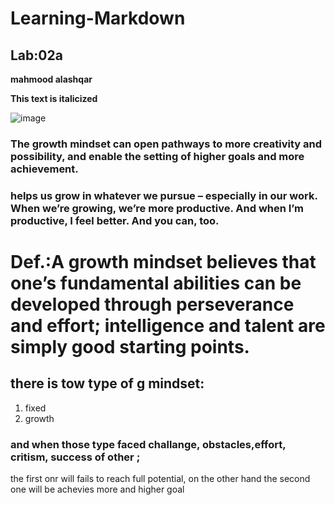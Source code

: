 # Learning-Markdown

## Lab:02a

**mahmood alashqar**



**This text is italicized**

	
  
  ![image](https://user-images.githubusercontent.com/51448304/109624242-a6b8fb00-7b46-11eb-8fd3-e82f6caa9467.png)
  
 ### The growth mindset can open pathways to more creativity and possibility, and enable the setting of higher goals and more achievement.
 
 ### helps us grow in whatever we pursue – especially in our work. When we’re growing, we’re more productive. And when I’m productive, I feel better. And you can, too.
 
 # Def.:A growth mindset believes that one’s fundamental abilities can be developed through perseverance and effort; intelligence and talent are simply good starting points.
 
 ## there is tow type of g mindset:
 
 1. fixed 
 2. growth

### and when those type faced challange, obstacles,effort, critism, success of other ;
the first onr will fails to reach full potential, on the other hand the second one will be achevies more and higher goal




